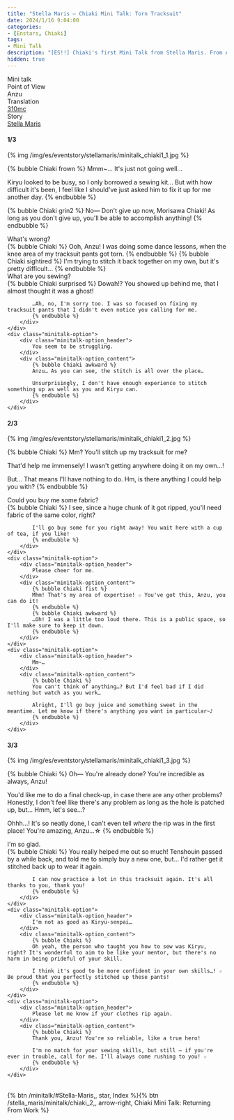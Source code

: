 ```yaml
---
title: "Stella Maris – Chiaki Mini Talk: Torn Tracksuit"
date: 2024/1/16 9:04:00
categories:
- [Enstars, Chiaki]
tags:
- Mini Talk
description: "[ES!!] Chiaki's first Mini Talk from Stella Maris. From Anzu's POV."
hidden: true
---
```

<div class="three-wrapper" style="--storyColor:#5ac189;--storyColor-rgb:90,193,137;--storyColor-h:147.4;--storyColor-s:45.4%;--storyColor-l:55.5%;">
    <div class="info-area">
        <div class="info">
            <div class="info-item characters">
                <div class="label">
                    Mini talk
                </div>
                <div class="value">
								<a href="/categories/Enstars/Chiaki" character="Chiaki"></a>
                </div>
            </div>
            <div class="info-item one">
                <div class="label">
                    Point of View
                </div>
                <div class="value">
                    Anzu
                </div>
            </div>
            <div class="info-item two">
                <div class="label">
                    Translation
                </div>
                <div class="value">
                    <a href="/about">310mc</a>
                </div>
            </div>
            <div class="info-item three">
                <div class="label">
                   Story
                </div>
                <div class="value">
                    <a href="/stella_maris">Stella Maris</a>
                </div>
            </div>
        </div>
    </div>
</div>

<!-- more -->

#### <div mt="rare"></div> 1/3

{% img /img/es/eventstory/stellamaris/minitalk_chiaki1_1.jpg %}

{% bubble Chiaki frown %}
Mmm~… It's just not going well…

Kiryu looked to be busy, so I only borrowed a sewing kit… But with how difficult it's been, I feel like I should've just asked him to fix it up for me another day.
{% endbubble %}

{% bubble Chiaki grin2 %}
No— Don't give up now, Morisawa Chiaki! As long as you don't give up, you'll be able to accomplish anything!
{% endbubble %}

<div class="minitalk" character="Anzu">
    <div class="minitalk-option">
        <div class="minitalk-option_header">
            What's wrong?
        </div>
        <div class="minitalk-option_content">
            {% bubble Chiaki %}
            Ooh, Anzu! I was doing some dance lessons, when the knee area of my tracksuit pants got torn.
            {% endbubble %}
            {% bubble Chiaki sightired %}
            I'm trying to stitch it back together on my own, but it's pretty difficult…
			{% endbubble %}
        </div>
    </div>
    <div class="minitalk-option">
        <div class="minitalk-option_header">
            What are you sewing?
        </div>
        <div class="minitalk-option_content">
            {% bubble Chiaki surprised %}
            Dowah!? You showed up behind me, that I almost thought it was a ghost!

            …Ah, no, I'm sorry too. I was so focused on fixing my tracksuit pants that I didn't even notice you calling for me.
			{% endbubble %}
        </div>
    </div>
    <div class="minitalk-option">
        <div class="minitalk-option_header">
            You seem to be struggling.
        </div>
        <div class="minitalk-option_content">
            {% bubble Chiaki awkward %}
            Anzu… As you can see, the stitch is all over the place…

            Unsurprisingly, I don't have enough experience to stitch something up as well as you and Kiryu can.
			{% endbubble %}
        </div>
    </div>
</div>

#### <div mt="rare"></div> 2/3

{% img /img/es/eventstory/stellamaris/minitalk_chiaki1_2.jpg %}

{% bubble Chiaki %}
Mm? You'll stitch up my tracksuit for me?

That'd help me immensely! I wasn't getting anywhere doing it on my own…!

But… That means I'll have nothing to do. Hm, is there anything I could help you with?
{% endbubble %}

<div class="minitalk" character="Anzu">
    <div class="minitalk-option">
        <div class="minitalk-option_header">
            Could you buy me some fabric?
        </div>
        <div class="minitalk-option_content">
            {% bubble Chiaki %}
            I see, since a huge chunk of it got ripped, you'll need fabric of the same color, right?

            I'll go buy some for you right away! You wait here with a cup of tea, if you like!
			{% endbubble %}
        </div>
    </div>
    <div class="minitalk-option">
        <div class="minitalk-option_header">
            Please cheer for me.
        </div>
        <div class="minitalk-option_content">
            {% bubble Chiaki fist %}
            Mhm! That's my area of expertise! ☆ You've got this, Anzu, you can do it!
            {% endbubble %}
            {% bubble Chiaki awkward %}
            …Oh! I was a little too loud there. This is a public space, so I'll make sure to keep it down.
			{% endbubble %}
        </div>
    </div>
    <div class="minitalk-option">
        <div class="minitalk-option_header">
            Mm~…
        </div>
        <div class="minitalk-option_content">
            {% bubble Chiaki %}
            You can't think of anything…? But I'd feel bad if I did nothing but watch as you work…

            Alright, I'll go buy juice and something sweet in the meantime. Let me know if there's anything you want in particular~♪
			{% endbubble %}
        </div>
    </div>
</div>

#### <div mt="rare"></div> 3/3

{% img /img/es/eventstory/stellamaris/minitalk_chiaki1_3.jpg %}

{% bubble Chiaki %}
Oh— You're already done? You're incredible as always, Anzu!

You'd like me to do a final check-up, in case there are any other problems? Honestly, I don't feel like there's any problem as long as the hole is patched up, but… Hmm, let's see…?

Ohhh…! It's so neatly done, I can't even tell *where* the rip was in the first place! You're amazing, Anzu…☆
{% endbubble %}

<div class="minitalk" character="Anzu">
    <div class="minitalk-option">
        <div class="minitalk-option_header">
          I'm so glad.
        </div>
        <div class="minitalk-option_content">
            {% bubble Chiaki %}
            You really helped me out so much! Tenshouin passed by a while back, and told me to simply buy a new one, but… I'd rather get it stitched back up to wear it again.

            I can now practice a lot in this tracksuit again. It's all thanks to you, thank you!
			{% endbubble %}
        </div>
    </div>
    <div class="minitalk-option">
        <div class="minitalk-option_header">
            I'm not as good as Kiryu-senpai…
        </div>
        <div class="minitalk-option_content">
            {% bubble Chiaki %}
            Oh yeah, the person who taught you how to sew was Kiryu, right? It's wonderful to aim to be like your mentor, but there's no harm in being prideful of your skill.

            I think it's good to be more confident in your own skills…! ☆ Be proud that you perfectly stitched up these pants!
			{% endbubble %}
        </div>
    </div>
    <div class="minitalk-option">
        <div class="minitalk-option_header">
            Please let me know if your clothes rip again.
        </div>
        <div class="minitalk-option_content">
            {% bubble Chiaki %}
            Thank you, Anzu! You're so reliable, like a true hero!

            I'm no match for your sewing skills, but still — if you're ever in trouble, call for me. I'll always come rushing to you! ☆
			{% endbubble %}
        </div>
    </div>
</div>
<br>
<div toc>{% btn /minitalk/#Stella-Maris,, star, Index %}{% btn /stella_maris/minitalk/chiaki_2,, arrow-right, Chiaki Mini Talk: Returning From Work %}</div>
